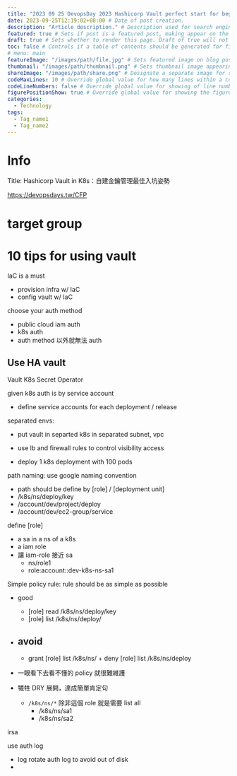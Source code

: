 ```yaml
---
title: "2023 09 25 DevopsDay 2023 Hashicorp Vault perfect start for beginner" # Title of the blog post.
date: 2023-09-25T12:19:02+08:00 # Date of post creation.
description: "Article description." # Description used for search engine.
featured: true # Sets if post is a featured post, making appear on the home page side bar.
draft: true # Sets whether to render this page. Draft of true will not be rendered.
toc: false # Controls if a table of contents should be generated for first-level links automatically.
# menu: main
featureImage: "/images/path/file.jpg" # Sets featured image on blog post.
thumbnail: "/images/path/thumbnail.png" # Sets thumbnail image appearing inside card on homepage.
shareImage: "/images/path/share.png" # Designate a separate image for social media sharing.
codeMaxLines: 10 # Override global value for how many lines within a code block before auto-collapsing.
codeLineNumbers: false # Override global value for showing of line numbers within code block.
figurePositionShow: true # Override global value for showing the figure label.
categories:
  - Technology
tags:
  - Tag_name1
  - Tag_name2
---
```


# Info

Title: Hashicorp Vault in K8s：自建金鑰管理最佳入坑姿勢

https://devopsdays.tw/CFP

# target group

# 10 tips for using vault

IaC is a must
- provision infra w/ IaC
- config vault w/ IaC

choose your auth method
- public cloud iam auth
- k8s auth
- auth method 以外就無法 auth

Use HA vault
- 

Vault K8s Secret Operator

given k8s auth is by service account
- define service accounts for each deployment / release

separated envs:
- put vault in separted k8s in separated subnet, vpc
- use lb and firewall rules to control visibility access

- deploy 1 k8s deployment with 100 pods

path naming: use google naming convention
- path should be define by [role] / [deployment unit]
- /k8s/ns/deploy/key
- /account/dev/project/deploy
- /account/dev/ec2-group/service

define [role]
- a sa in a ns of a k8s
- a iam role
- 讓 iam-role 接近 sa
  - ns/role1
  - role:account::dev-k8s-ns-sa1

Simple policy rule: rule should be as simple as possible
- good
  - [role] read /k8s/ns/deploy/key
  - [role] list /k8s/ns/deploy/
- avoid
  - 
  - grant [role] list /k8s/ns/ + deny [role] list /k8s/ns/deploy

- 一眼看下去看不懂的 policy 就很難維護
- 犧牲 DRY 展開，達成簡單肯定句
  - `/k8s/ns/*` 除非這個 role 就是需要 list all
    - /k8s/ns/sa1
    - /k8s/ns/sa2

irsa

use auth log
- log rotate auth log to avoid out of disk
- 
